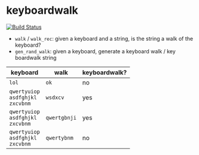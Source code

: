 # keyboardwalk
[![Build Status](https://travis-ci.org/catb0t/keyboardwalk.svg?branch=master)](https://travis-ci.org/catb0t/keyboardwalk)


- `walk` / `walk_rec`: given a keyboard and a string, is the string a walk of the keyboard?
- `gen_rand_walk`: given a keyboard, generate a keyboard walk / key boardwalk string


keyboard | walk | keyboardwalk? |
-------- | ---- | ------------- |
`lol`    | `ok` | no
`qwertyuiop`<br>`asdfghjkl`<br>`zxcvbnm` | `wsdxcv` | yes
`qwertyuiop`<br>`asdfghjkl`<br>`zxcvbnm` | `qwertgbnji` | yes
`qwertyuiop`<br>`asdfghjkl`<br>`zxcvbnm` | `qwertybnm` | no
